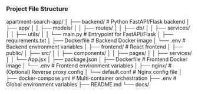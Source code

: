 ﻿### Project File Structure
apartment-search-app/
│
├── backend/                            # Python FastAPI/Flask backend
│   ├── app/
│   │   ├── models/
│   │   ├── routes/
│   │   ├── db/
│   │   ├── services/
│   │   ├── utils/
│   │   └── main.py                     # Entrypoint for FastAPI/Flask
│   ├── requirements.txt
│   ├── Dockerfile                      # Backend Docker image
│   └── .env                            # Backend environment variables
│
├── frontend/                           # React frontend
│   ├── public/
│   ├── src/
│   │   ├── components/
│   │   ├── pages/
│   │   ├── services/
│   │   └── App.jsx
│   ├── package.json
│   ├── Dockerfile                      # Frontend Docker image
│   └── .env                            # Frontend environment variables
│
├── nginx/                              # (Optional) Reverse proxy config
│   └── default.conf                    # Nginx config file
│
├── docker-compose.yml                  # Multi-container orchestration
├── .env                                # Global environment variables
├── README.md
└── docs/

